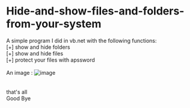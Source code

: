 # Hide-and-show-files-and-folders-from-your-system

A simple program I did in vb.net with the following functions:
<br>
[+] show and hide folders<br>
[+] show and hide files<br>
[+] protect your files with apssword<br>
<br>
An image :
![image](https://4.bp.blogspot.com/-S-sMTOwduSs/Vs2_4UlCewI/AAAAAAAAAhw/ZyO7KF4OIW4/s320/2016-02-24_162823.png)
<br><br>
<br>
that's all<br>
Good Bye
